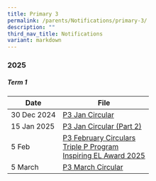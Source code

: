 ```yaml
---
title: Primary 3
permalink: /parents/Notifications/primary-3/
description: ""
third_nav_title: Notifications
variant: markdown
---
```

### **2025**

##### Term 1

| Date| File | 
| -------- | -------- |
|30 Dec 2024|[P3 Jan Circular](/files/Notification%202025/Pri%203/RGPS_N25_P3_001.pdf)|
|15 Jan 2025|[P3 Jan Circular (Part 2)](/files/Notification%202025/Pri%203/RGPS_N25_P3_003.pdf)|
|5 Feb|[P3 February Circulars](/files/Notification%202025/Pri%203/P3.pdf)<br>[Triple P Program](/files/Notification%202025/Pri%201/Triple_P_PG_Notification_Indicate_Interest_2025_Flyer.pdf)<br>[Inspiring EL Award 2025](/files/Notification%202025/Pri%201/Inspiring_EL_Award_2025.pdf)|
|5 March|[P3 March Circular](/files/Notification%202025/Pri%203/RGPS_N25_P3_005.pdf)|